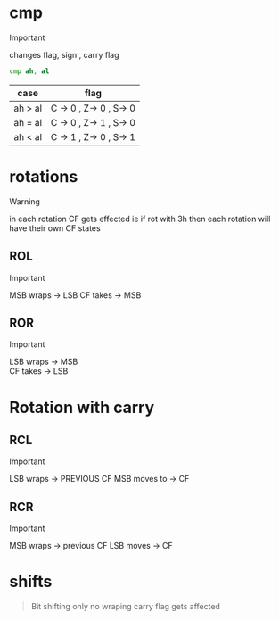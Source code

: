 # cmp
> [!IMPORTANT]
> changes flag, sign , carry flag


```asm
cmp ah, al
```
|case|flag|
|---|---|
|ah > al| C -> 0 , Z-> 0 , S-> 0|
|ah = al| C -> 0 , Z-> 1 , S-> 0|
|ah < al| C -> 1 , Z-> 0 , S-> 1|


# rotations
> [!WARNING]
> in each rotation CF gets effected
> ie if rot with 3h then each rotation will have their own CF states

## ROL 
> [!IMPORTANT]
> MSB wraps -> LSB
> CF takes -> MSB

## ROR 
> [!IMPORTANT]
> LSB wraps -> MSB </br>
> CF takes -> LSB

# Rotation with carry 
## RCL
> [!IMPORTANT]
> LSB wraps -> PREVIOUS CF
> MSB moves to -> CF

## RCR 
> [!IMPORTANT]
> MSB wraps -> previous CF
> LSB moves -> CF


# shifts
> Bit shifting only
> no wraping 
> carry flag gets affected

